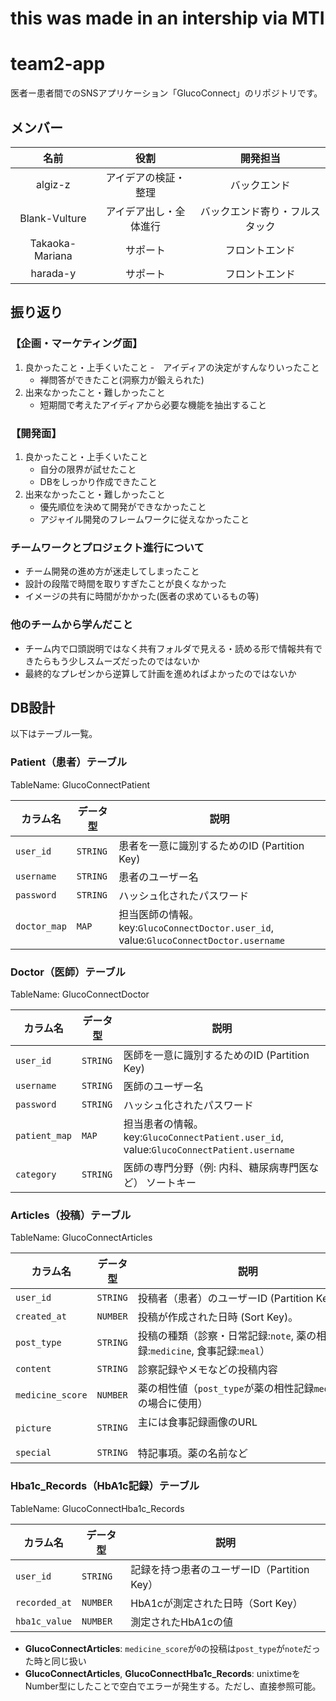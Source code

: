 # this was made in an intership via MTI
# team2-app
医者ー患者間でのSNSアプリケーション「GlucoConnect」のリポジトリです。

## メンバー
|名前|役割|開発担当|
|:-:|:-:|:-:|
|algiz-z|アイデアの検証・整理|バックエンド|
|Blank-Vulture|アイデア出し・全体進行|バックエンド寄り・フルスタック|
|Takaoka-Mariana|サポート|フロントエンド|
|harada-y|サポート|フロントエンド|

## 振り返り
### 【企画・マーケティング面】
1. 良かったこと・上手くいたこと
   -　アイディアの決定がすんなりいったこと
   - 禅問答ができたこと(洞察力が鍛えられた)
1. 出来なかったこと・難しかったこと
   - 短期間で考えたアイディアから必要な機能を抽出すること
### 【開発面】
1. 良かったこと・上手くいたこと
   - 自分の限界が試せたこと
   - DBをしっかり作成できたこと
1. 出来なかったこと・難しかったこと
   - 優先順位を決めて開発ができなかったこと
   - アジャイル開発のフレームワークに従えなかったこと
### チームワークとプロジェクト進行について
- チーム開発の進め方が迷走してしまったこと
- 設計の段階で時間を取りすぎたことが良くなかった
- イメージの共有に時間がかかった(医者の求めているもの等)
### 他のチームから学んだこと
- チーム内で口頭説明ではなく共有フォルダで見える・読める形で情報共有できたらもう少しスムーズだったのではないか
- 最終的なプレゼンから逆算して計画を進めればよかったのではないか


## DB設計
以下はテーブル一覧。

### Patient（患者）テーブル
TableName: GlucoConnectPatient

| カラム名        | データ型           | 説明                                                                 |
| --------------- | ------------------ | -------------------------------------------------------------------- |
| `user_id`       | `STRING`           | 患者を一意に識別するためのID (Partition Key)                          |
| `username`      | `STRING`           | 患者のユーザー名                                                      |
| `password`      | `STRING`           | ハッシュ化されたパスワード                                            |
| `doctor_map`    | `MAP`              | 担当医師の情報。key:`GlucoConnectDoctor.user_id`, value:`GlucoConnectDoctor.username`|

### Doctor（医師）テーブル
TableName: GlucoConnectDoctor

| カラム名        | データ型           | 説明                                                                  |
| --------------- | ------------------ | --------------------------------------------------------------------- |
| `user_id`       | `STRING`           | 医師を一意に識別するためのID (Partition Key)                           |
| `username`      | `STRING`           | 医師のユーザー名                                                       |
| `password`      | `STRING`           | ハッシュ化されたパスワード                                             |
| `patient_map`   | `MAP`              | 担当患者の情報。key:`GlucoConnectPatient.user_id`, value:`GlucoConnectPatient.username`|
| `category`      | `STRING`           | 医師の専門分野（例: 内科、糖尿病専門医など）  ソートキー              |

### Articles（投稿）テーブル
TableName: GlucoConnectArticles

| カラム名            | データ型           | 説明                                                                |
| ------------------- | ------------------ | ------------------------------------------------------------------- |
| `user_id`           | `STRING`           | 投稿者（患者）のユーザーID (Partition Key)                           |
| `created_at`        | `NUMBER`           | 投稿が作成された日時 (Sort Key)。                                    |
| `post_type`         | `STRING`           | 投稿の種類（診察・日常記録:`note`, 薬の相性記録:`medicine`, 食事記録:`meal`）|
| `content`           | `STRING`           | 診察記録やメモなどの投稿内容                                         |
| `medicine_score`    | `NUMBER`           | 薬の相性値（`post_type`が薬の相性記録`medicine`の場合に使用）        |
| `picture`       　　| `STRING`           | 主には食事記録画像のURL 　　　　　　　　　　　　　　　　　　　　　　|
| `special`           | `STRING`           | 特記事項。薬の名前など                                              |

### Hba1c_Records（HbA1c記録）テーブル
TableName: GlucoConnectHba1c_Records

| カラム名       | データ型         | 説明                                     |
| -------------- | ---------------- | ---------------------------------------- |
| `user_id`      | `STRING`         | 記録を持つ患者のユーザーID（Partition Key）|
| `recorded_at`  | `NUMBER`         | HbA1cが測定された日時（Sort Key）         |
| `hba1c_value`  | `NUMBER`         | 測定されたHbA1cの値                      |

- **GlucoConnectArticles**: `medicine_score`が`0`の投稿は`post_type`が`note`だった時と同じ扱い
- **GlucoConnectArticles**, **GlucoConnectHba1c_Records**: unixtimeをNumber型にしたことで空白でエラーが発生する。ただし、直接参照可能。
